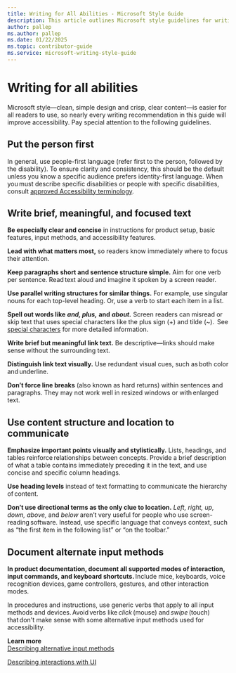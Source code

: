 ```yaml
---
title: Writing for All Abilities - Microsoft Style Guide
description: This article outlines Microsoft style guidelines for writing in order to improve accessibility.
author: pallep
ms.author: pallep
ms.date: 01/22/2025
ms.topic: contributor-guide
ms.service: microsoft-writing-style-guide
---
```


# Writing for all abilities

Microsoft style—clean, simple design and crisp, clear content—is easier
for all readers to use, so nearly every writing recommendation in
this guide will improve accessibility. Pay special attention to the
following guidelines. 

## Put the person first

In general, use people-first language (refer first to the person, followed by the disability). To ensure clarity and consistency, this should be the default unless you know a specific audience prefers identity-first language. When you must describe specific disabilities or people with specific disabilities, consult [approved Accessibility terminology](~/a-z-word-list-term-collections/term-collections/accessibility-terms.md). 

## Write brief, meaningful, and focused text

**Be especially clear and concise** in instructions for product setup, basic features, input methods, and accessibility features. 

**Lead with what matters most,** so readers know immediately where to focus their attention. 

**Keep paragraphs short and sentence structure simple.** Aim for one verb per sentence. Read text aloud and imagine it spoken by a screen reader.   

**Use parallel writing structures for similar things.** For example, use singular nouns for each top-level heading. Or, use a verb to start each item in a list.

**Spell out words like** ***and, plus,*** **and** ***about.*** Screen readers can misread or skip text that uses special characters like the plus sign (+) and tilde (~).  See [special characters](~/a-z-word-list-term-collections/term-collections/special-characters.md) for more detailed information.

**Write brief but meaningful link text.** Be descriptive—links should make sense without the surrounding text. 

**Distinguish link text visually.** Use redundant visual cues, such as both color and underline.

**Don’t force line breaks** (also known as hard returns) within sentences and paragraphs. They may not work well in resized windows or with enlarged text.

## Use content structure and location to communicate

**Emphasize important points visually and stylistically.** Lists, headings, and tables reinforce relationships between concepts. Provide a brief description of what a table contains immediately preceding it in the text, and use concise and specific column headings. 

**Use heading levels** instead of text formatting to communicate the hierarchy of content.

**Don’t use directional terms as the only clue to location.** *Left, right, up, down, above,* and *below* aren’t very useful for people who use screen-reading software. Instead, use specific language that conveys context, such as “the first item in the following list” or “on the toolbar.” 

## Document alternate input methods

**In product documentation, document all supported modes of interaction, input commands, and keyboard shortcuts.** Include mice, keyboards, voice recognition devices, game controllers, gestures, and other interaction modes. 

In procedures and instructions, use generic verbs that apply to all input methods and devices. Avoid verbs like *click* (mouse) and *swipe* (touch) that don't make sense with some alternative input methods used for accessibility. 

**Learn more**  
[Describing alternative input methods](~/procedures-instructions/describing-alternative-input-methods.md)

[Describing interactions with UI](~/procedures-instructions/describing-interactions-with-ui.md)


